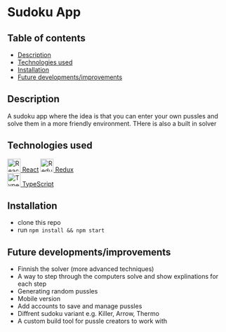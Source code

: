 # Sudoku App

## Table of contents
* [Description](#description)
* [Technologies used](#technologies-used)
* [Installation](#installation)
* [Future developments/improvements](#future-developments/improvements)

## Description
A sudoku app where the idea is that you can enter your own pussles and solve them in a more friendly environment.
THere is also a built in solver

## Technologies used
<a href="https://reactjs.org/" title="React"><img src="https://github.com/tomchen/stack-icons/blob/master/logos/react.svg" alt="React" width="30px" height="30px"></img> React</a> 
<a href="https://redux.js.org/" title="Redux"><img src="https://github.com/tomchen/stack-icons/blob/master/logos/redux.svg" alt="Redux" width="30px" height="30px"></img> Redux</a>  
<a href="https://www.typescriptlang.org/" title="TypeScript"><img src="https://github.com/tomchen/stack-icons/blob/master/logos/typescript-icon.svg" alt="TypeScript" width="30px" height="30px"></img> TypeScript</a>  

## Installation
* clone this repo 
* run `npm install && npm start`

## Future developments/improvements
* Finnish the solver (more advanced techniques)
* A way to step through the computers solve and show explinations for each step
* Generating random pussles
* Mobile version
* Add accounts to save and manage pussles
* Diffrent sudoku variant e.g. Killer, Arrow, Thermo
* A custom build tool for pussle creators to work with
